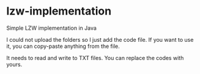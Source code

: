 # lzw-implementation
Simple LZW implementation in Java

I could not upload the folders so I just add the code file. If you want to use it, you can copy-paste anything from the file.

It needs to read and write to TXT files. You can replace the codes with yours. 
